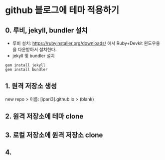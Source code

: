 # github 블로그에 테마 적용하기
## 0. 루비, jekyll, bundler 설치
- 루비 설치: https://rubyinstaller.org/downloads/ 에서 Ruby+Devkit 윈도우용을 다운받아서 설치한다.
- jekyll 및 bundler 설치
```
gem install jekyll
gem install bundler
```

## 1. 원격 저장소 생성
new repo > 이름: \[ipari3].github.io > (blank)

## 2. 원격 저장소에 테마 clone

## 3. 로컬 저장소에 원격 저장소 clone

## 4. 
